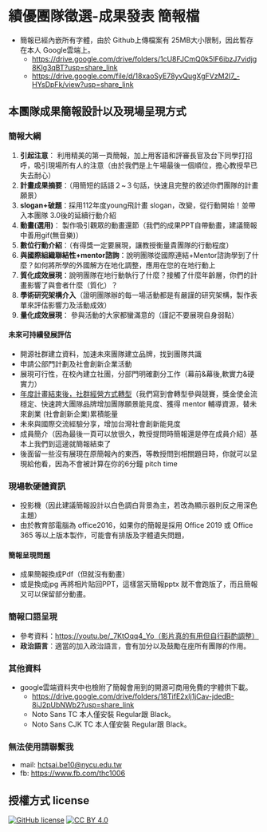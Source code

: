 # 績優團隊徵選-成果發表 簡報檔
- 簡報已經內嵌所有字體，由於 Github上傳檔案有 25MB大小限制，因此暫存在本人 Google雲端上。
  - https://drive.google.com/drive/folders/1cU8FJCmQ0k5IF6ibzJ7vidjg8Klg3qBT?usp=share_link
  - https://drive.google.com/file/d/18xaoSyE78yvQugXgFVzM2I7_-HYsDpFk/view?usp=share_link
## 本團隊成果簡報設計以及現場呈現方式
### 簡報大綱
1. **引起注意**： 利用精美的第一頁簡報，加上用客語和評審長官及台下同學打招呼，吸引現場所有人的注意（由於我們是上午場最後一個順位，擔心教授早已失去耐心）
2. **計畫成果摘要**：（用簡短的話語２~３句話，快速且完整的敘述你們團隊的計畫願景）
3. **slogan+破題**：採用112年度young飛計畫 slogan，改變，從行動開始！並帶入本團隊 3.0後的延續行動介紹
4. **動畫(選用)**： 製作吸引觀眾的動畫還節（我們的成果PPT自帶動畫，建議簡報中善用gif(無音樂)）
5. **數位行動介紹**：（有得獎一定要展現，讓教授衡量貴團隊的行動程度）
6. **與國際組織聯結性+mentor諮詢**：說明團隊從國際連結+Mentor諮詢學到了什麼？如何將所學的外國解方在地化調整，應用在您的在地行動上
7. **質化成效展現**：說明團隊在地行動執行了什麼？接觸了什麼年齡層，你們的計畫影響了與會者什麼（質化）？
8. **學術研究架構介入**（證明團隊辦的每一場活動都是有嚴謹的研究架構，製作表單來評估影響力及活動成效）
9. **量化成效展現**： 參與活動的大家都蠻滿意的（謹記不要展現自身弱點）
#### 未來可持續發展評估
- 開源社群建立資料，加速未來團隊建立品牌，找到團隊共識
- 申請公部門計劃及社會創新企業活動
- 展現可行性，在校內建立社團，分部門明確劃分工作（幕前&幕後,軟實力&硬實力）
- [年度計畫結束後，社群經營方式轉型](https://www.ey.gov.tw/File/CAFCE37E3CEAAB06?A=C)（我們寫到會轉型參與競賽，獎金使金流穩定、快速跨大團隊品牌增加團隊願景能見度、獲得 mentor 輔導資源，替未來創業 (社會創新企業)累積能量
- 未來與國際交流經驗分享，增加台灣社會創新能見度
- 成員簡介（因為最後一頁可以放很久，教授提問時簡報還是停在成員介紹）基本上我們到這邊就簡報結束了
- 後面留一些沒有展現在原簡報內的東西，等教授問到相關題目時，你就可以呈現給他看，因為不會被計算在你的6分鐘 pitch time

### 現場軟硬體資訊
- 投影機（因此建議簡報設計以白色調白背景為主，若改為顯示器則反之用深色主題）
- 由於教育部電腦為 office2016，如果你的簡報是採用 Office 2019 或 Office 365 等以上版本製作，可能會有排版及字體遺失問題，
#### 簡報呈現問題
 - 成果簡報換成Pdf（但就沒有動畫）
 - 或是換成jpg 再將相片貼回PPT，這樣當天簡報pptx 就不會跑版了，而且簡報又可以保留部分動畫。
### 簡報口語呈現
- 參考資料：https://youtu.be/_7KtOqq4_Yo（影片真的有用但自行斟酌調整）
- **政治語言**：適當的加入政治語言，會有加分以及鼓勵在座所有團隊的作用。
### 其他資料
- google雲端資料夾中也檢附了簡報會用到的開源可商用免費的字體供下載。
  - https://drive.google.com/drive/folders/18TifE2xlj1jCav-jdedB-8iJ2pUbNWb2?usp=share_link
  - Noto Sans TC 本人僅安裝 Regular跟 Black。
  - Noto Sans CJK TC 本人僅安裝 Regular跟 Black。
### 無法使用請聯繫我
- mail: hctsai.be10@nycu.edu.tw
- fb: https://www.fb.com/thc1006
## 授權方式 license
[![GitHub license](https://img.shields.io/badge/license-MIT-blue.svg)](https://raw.githubusercontent.com/kkdai/youtube/master/LICENSE)
[![CC BY 4.0](https://img.shields.io/badge/License-CC%20BY%204.0-lightgrey.svg)](http://creativecommons.org/licenses/by/4.0/)
